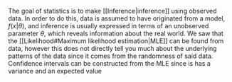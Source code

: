 
The goal of statistics is to make [[Inference|inference]] using observed data. In order to do this, data is assumed to have originated from a model, $f(x|\theta)$, and inference is usually expressed in terms of an unobserved parameter $\theta$, which reveals information about the real world. We saw that the [[Likelihood#Maximum likelihood estimation|MLE]] can be found from data, however this does not directly tell you much about the underlying patterns of the data since it comes from the randomness of said data. Confidence intervals can be constructed from the MLE since is has a variance and an expected value